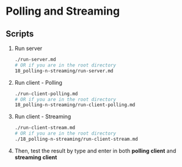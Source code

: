 # Polling and Streaming

## Scripts

1. Run server

    ```bash
    ./run-server.md
    # OR if you are in the root directory
    18_polling-n-streaming/run-server.md
    ```

2. Run client - Polling

    ```bash
    ./run-client-polling.md
    # OR if you are in the root directory
    18_polling-n-streaming/run-client-polling.md
    ```

3. Run client - Streaming

    ```bash
    ./run-client-stream.md
    # OR if you are in the root directory
    ./18_polling-n-streaming/run-client-stream.md
    ```

4. Then, test the result by type and enter in both **polling client** and **streaming client**
